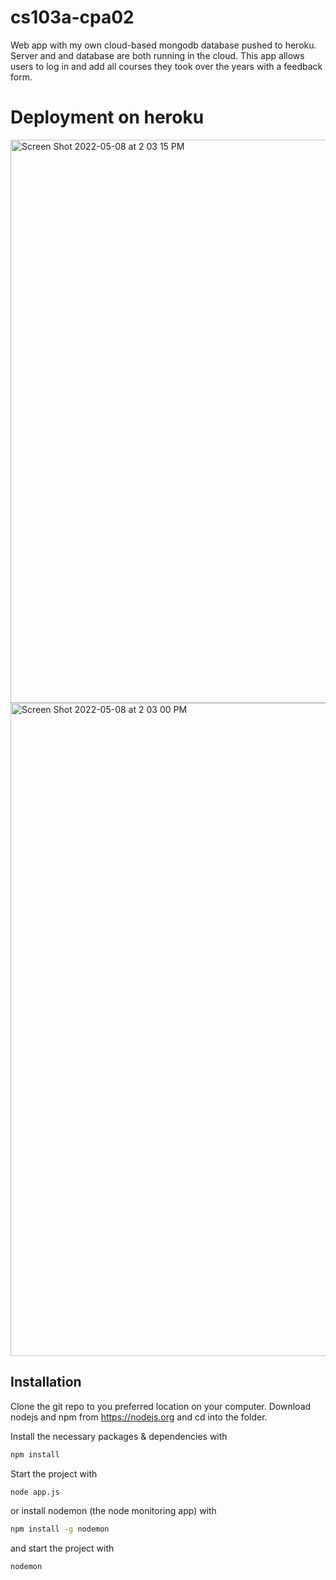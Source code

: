 # cs103a-cpa02
Web app with my own cloud-based mongodb database pushed to heroku. Server and and database are both running in the cloud.
This app allows users to log in and add all courses they took over the years with a feedback form. 

# Deployment on heroku 
<img width="901" alt="Screen Shot 2022-05-08 at 2 03 15 PM" src="https://user-images.githubusercontent.com/44778751/167309400-87dba2d1-ca3a-4738-bcd0-b16dfc8ee913.png">



<img width="1045" alt="Screen Shot 2022-05-08 at 2 03 00 PM" src="https://user-images.githubusercontent.com/44778751/167309408-f981f6ee-4f5a-4912-91a2-66107aae8e79.png">

## Installation
Clone the git repo to you preferred location on your computer. Download nodejs and npm from https://nodejs.org and cd into the folder. 

Install the necessary packages & dependencies with
``` bash
npm install
```
Start the project with
``` bash
node app.js
```
or install nodemon (the node monitoring app) with
``` bash
npm install -g nodemon
```
and start the project with
``` bash
nodemon
```

